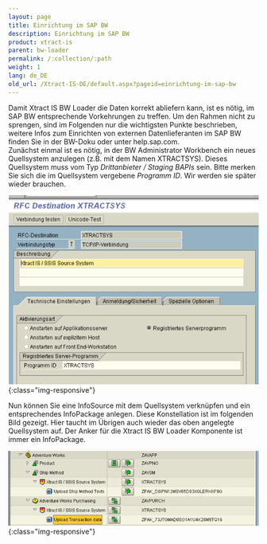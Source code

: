 ```yaml
---
layout: page
title: Einrichtung im SAP BW
description: Einrichtung im SAP BW
product: xtract-is
parent: bw-loader
permalink: /:collection/:path
weight: 1
lang: de_DE
old_url: /Xtract-IS-DE/default.aspx?pageid=einrichtung-im-sap-bw
---
```


Damit Xtract IS BW Loader die Daten korrekt abliefern kann, ist es nötig, im SAP BW entsprechende Vorkehrungen zu treffen. Um den Rahmen nicht zu sprengen, sind im Folgenden nur die wichtigsten Punkte beschrieben, weitere Infos zum Einrichten von externen Datenlieferanten im SAP BW finden Sie in der BW-Doku oder unter help.sap.com.<br> 
Zunächst einmal ist es nötig, in der BW Administrator Workbench ein neues Quellsystem anzulegen (z.B. mit dem Namen XTRACTSYS). Dieses Quellsystem muss vom Typ *Drittanbieter / Staging BAPIs* sein. Bitte merken Sie sich die im Quellsystem vergebene *Programm ID*. Wir werden sie später wieder brauchen.

![BWLoader-Configuration-02](/img/content/BWLoader-Configuration-02.png){:class="img-responsive"}

Nun können Sie eine InfoSource mit dem Quellsystem verknüpfen und ein entsprechendes InfoPackage anlegen. Diese Konstellation ist im folgenden Bild gezeigt. Hier taucht im Übrigen auch wieder das oben angelegte Quellsystem auf. Der Anker für die Xtract IS BW Loader Komponente ist immer ein InfoPackage.

![BWLoader-Configuration-03](/img/content/BWLoader-Configuration-03.png){:class="img-responsive"}
